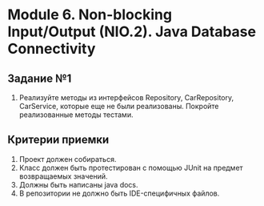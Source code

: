 # Module 6. Non-blocking Input/Output (NIO.2). Java Database Connectivity

## Задание №1

1. Реализуйте методы из интерфейсов Repository, CarRepository, CarService, которые еще не были реализованы.
   Покройте реализованные методы тестами.

## Критерии приемки

1. Проект должен собираться.
2. Класс должен быть протестирован с помощью JUnit на предмет возвращаемых значений.
3. Должны быть написаны java docs.
4. В репозитории не должно быть IDE-специфичных файлов.